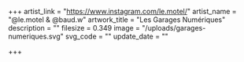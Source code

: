 +++
artist_link = "https://www.instagram.com/le.motel/"
artist_name = "@le.motel & @baud.w"
artwork_title = "Les Garages Numériques"
description = ""
filesize = 0.349
image = "/uploads/garages-numeriques.svg"
svg_code = ""
update_date = ""

+++
